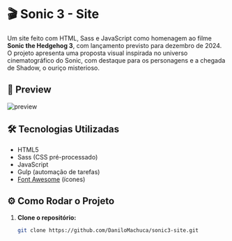 # 🎬 Sonic 3 - Site

Um site feito com HTML, Sass e JavaScript como homenagem ao filme **Sonic the Hedgehog 3**, com lançamento previsto para dezembro de 2024. O projeto apresenta uma proposta visual inspirada no universo cinematográfico do Sonic, com destaque para os personagens e a chegada de Shadow, o ouriço misterioso.

## 📸 Preview

![preview](./A_promotional_webpage_for_the_Sonic_the_Hedgehog_3.png)

## 🛠️ Tecnologias Utilizadas

- HTML5
- Sass (CSS pré-processado)
- JavaScript
- Gulp (automação de tarefas)
- [Font Awesome](https://fontawesome.com/) (ícones)

## ⚙️ Como Rodar o Projeto

1. **Clone o repositório:**
   ```bash
   git clone https://github.com/DaniloMachuca/sonic3-site.git
